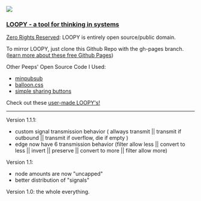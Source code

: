 ![](https://i.imgur.com/S8c7E8o.gif)

### [LOOPY - a tool for thinking in systems](http://ncase.me/loopy/)

[Zero Rights Reserved](http://creativecommons.org/publicdomain/zero/1.0/): 
LOOPY is entirely open source/public domain.

To mirror LOOPY, just clone this Github Repo with the gh-pages branch.    
([learn more about these free Github Pages](https://pages.github.com/))

Other Peeps' Open Source Code I Used:
- [minpubsub](https://github.com/daniellmb/MinPubSub)
- [balloon.css](https://kazzkiq.github.io/balloon.css/)
- [simple sharing buttons](https://simplesharingbuttons.com/)

Check out these [user-made LOOPY's!](http://ncase.me/loopy/v1.1/pages/examples)

---

Version 1.1.1:
- custom signal transmission behavior ( allways transmit || transmit if outbound || transmit if overflow, die if empty )
- edge now have 6 transmission behavior (filter allow less || convert to less || invert || preserve || convert to more || filter allow more)

Version 1.1:
- node amounts are now "uncapped"    
- better distribution of "signals"

Version 1.0: the whole everything.
